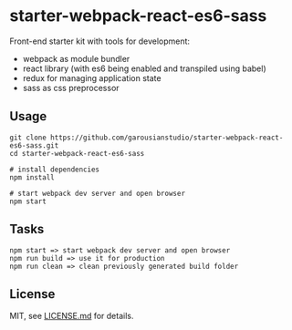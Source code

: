 # starter-webpack-react-es6-sass
Front-end starter kit with tools for development:

- webpack as module bundler
- react library (with es6 being enabled and transpiled using babel)
- redux for managing application state
- sass as css preprocessor

## Usage
```
git clone https://github.com/garousianstudio/starter-webpack-react-es6-sass.git
cd starter-webpack-react-es6-sass

# install dependencies
npm install

# start webpack dev server and open browser
npm start
```

## Tasks
```
npm start => start webpack dev server and open browser
npm run build => use it for production
npm run clean => clean previously generated build folder
```

## License
MIT, see [LICENSE.md](https://github.com/garousianstudio/starter-webpack-react-es6-sass/blob/master/LICENSE) for details.


